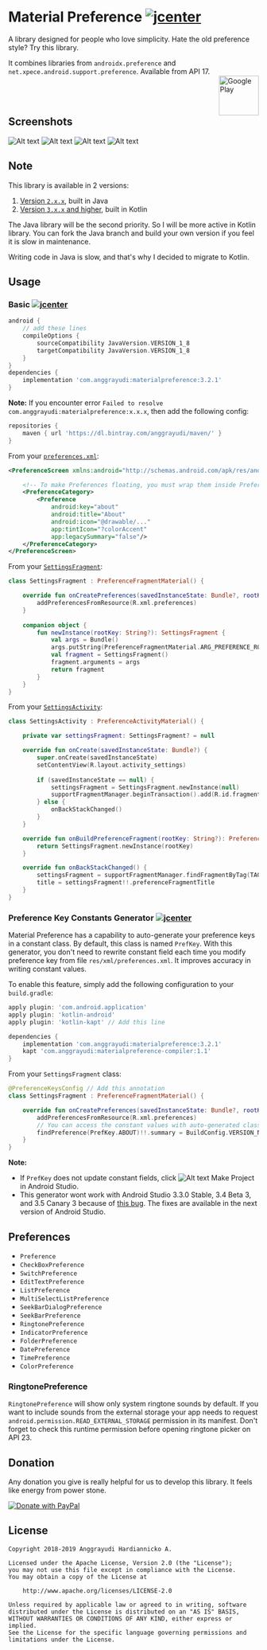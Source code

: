 # Material Preference [ ![jcenter](https://api.bintray.com/packages/anggrayudi/maven/materialpreference/images/download.svg)](https://bintray.com/anggrayudi/maven/materialpreference/_latestVersion)
A library designed for people who love simplicity. Hate the old preference style? Try this library.

It combines libraries from `androidx.preference` and `net.xpece.android.support.preference`.
Available from API 17.
<br><a href="https://play.google.com/store/apps/details?id=com.anggrayudi.materialpreference.sample" target="_blank"><img alt="Google Play" height="80" src="https://play.google.com/intl/en_US/badges/images/generic/en_badge_web_generic.png" align="right"/></a><br><br><br>

## Screenshots

![Alt text](art/1-generic.png?raw=true "Material Preference")
![Alt text](art/2-generic.png?raw=true "Material Preference")
![Alt text](art/3-generic.png?raw=true "DatePreference")
![Alt text](art/4-generic.png?raw=true "ListPreference")

## Note

This library is available in 2 versions:
1. [Version `2.x.x`](https://github.com/anggrayudi/MaterialPreference/tree/java), built in Java
2. [Version `3.x.x` and higher](https://github.com/anggrayudi/MaterialPreference), built in Kotlin

The Java library will be the second priority. So I will be more active in Kotlin library. You can fork the Java branch and build your own version if you feel it is slow in maintenance.

Writing code in Java is slow, and that's why I decided to migrate to Kotlin.

## Usage

### Basic [ ![jcenter](https://api.bintray.com/packages/anggrayudi/maven/materialpreference/images/download.svg)](https://bintray.com/anggrayudi/maven/materialpreference/_latestVersion)

```gradle
android {
    // add these lines
    compileOptions {
        sourceCompatibility JavaVersion.VERSION_1_8
        targetCompatibility JavaVersion.VERSION_1_8
    }
}
dependencies {
    implementation 'com.anggrayudi:materialpreference:3.2.1'
}
```

**Note:** If you encounter error `Failed to resolve com.anggrayudi:materialpreference:x.x.x`, then add the following config:

````gradle
repositories {
    maven { url 'https://dl.bintray.com/anggrayudi/maven/' }
}
````

From your [`preferences.xml`](https://github.com/anggrayudi/MaterialPreference/blob/master/sample/src/main/res/xml/preferences.xml):

```xml
<PreferenceScreen xmlns:android="http://schemas.android.com/apk/res/android">

    <!-- To make Preferences floating, you must wrap them inside PreferenceCategory -->
    <PreferenceCategory>
        <Preference
            android:key="about"
            android:title="About"
            android:icon="@drawable/..."
            app:tintIcon="?colorAccent"
            app:legacySummary="false"/>
    </PreferenceCategory>
</PreferenceScreen>
```

From your [`SettingsFragment`](https://github.com/anggrayudi/MaterialPreference/blob/master/sample/src/main/java/com/anggrayudi/materialpreference/sample/SettingsFragment.kt):

```kotlin
class SettingsFragment : PreferenceFragmentMaterial() {

    override fun onCreatePreferences(savedInstanceState: Bundle?, rootKey: String?) {
        addPreferencesFromResource(R.xml.preferences)
    }
    
    companion object {
        fun newInstance(rootKey: String?): SettingsFragment {
            val args = Bundle()
            args.putString(PreferenceFragmentMaterial.ARG_PREFERENCE_ROOT, rootKey)
            val fragment = SettingsFragment()
            fragment.arguments = args
            return fragment
        }
    }
}
```

From your [`SettingsActivity`](https://github.com/anggrayudi/MaterialPreference/blob/master/sample/src/main/java/com/anggrayudi/materialpreference/sample/SettingsActivity.kt):

```kotlin
class SettingsActivity : PreferenceActivityMaterial() {

    private var settingsFragment: SettingsFragment? = null

    override fun onCreate(savedInstanceState: Bundle?) {
        super.onCreate(savedInstanceState)
        setContentView(R.layout.activity_settings)
        
        if (savedInstanceState == null) {
            settingsFragment = SettingsFragment.newInstance(null)
            supportFragmentManager.beginTransaction().add(R.id.fragment_container, settingsFragment!!, TAG).commit()
        } else {
            onBackStackChanged()
        }
    }

    override fun onBuildPreferenceFragment(rootKey: String?): PreferenceFragmentMaterial {
        return SettingsFragment.newInstance(rootKey)
    }

    override fun onBackStackChanged() {
        settingsFragment = supportFragmentManager.findFragmentByTag(TAG) as SettingsFragment?
        title = settingsFragment!!.preferenceFragmentTitle
    }
}
```

### Preference Key Constants Generator [ ![jcenter](https://api.bintray.com/packages/anggrayudi/maven/materialpreference-compiler/images/download.svg)](https://bintray.com/anggrayudi/maven/materialpreference-compiler/_latestVersion)

Material Preference has a capability to auto-generate your preference keys in a constant class. By default, this class is named `PrefKey`. With this generator, you don't need to rewrite constant field each time you modify preference key from file `res/xml/preferences.xml`. It improves accuracy in writing constant values.

To enable this feature, simply add the following configuration to your `build.gradle`:

````gradle
apply plugin: 'com.android.application'
apply plugin: 'kotlin-android'
apply plugin: 'kotlin-kapt' // Add this line

dependencies {
    implementation 'com.anggrayudi:materialpreference:3.2.1'
    kapt 'com.anggrayudi:materialpreference-compiler:1.1'
}
````

From your `SettingsFragment` class:

````kotlin
@PreferenceKeysConfig // Add this annotation
class SettingsFragment : PreferenceFragmentMaterial() {

    override fun onCreatePreferences(savedInstanceState: Bundle?, rootKey: String?) {
        addPreferencesFromResource(R.xml.preferences)
        // You can access the constant values with auto-generated class named PrefKey
        findPreference(PrefKey.ABOUT)!!.summary = BuildConfig.VERSION_NAME
    }
}
````

**Note:**
* If `PrefKey` does not update constant fields, click ![Alt text](art/make-project.png?raw=true "Make Project") Make Project in Android Studio.
* This generator wont work with Android Studio 3.3.0 Stable, 3.4 Beta 3, and 3.5 Canary 3 because of [this bug](https://issuetracker.google.com/issues/122883561). The fixes are available in the next version of Android Studio.

## Preferences

- `Preference`
- `CheckBoxPreference`
- `SwitchPreference`
- `EditTextPreference`
- `ListPreference`
- `MultiSelectListPreference`
- `SeekBarDialogPreference`
- `SeekBarPreference`
- `RingtonePreference`
- `IndicatorPreference`
- `FolderPreference`
- `DatePreference`
- `TimePreference`
- `ColorPreference`

### RingtonePreference

`RingtonePreference` will show only system ringtone sounds by default.
If you want to include sounds from the external storage your app needs to request
`android.permission.READ_EXTERNAL_STORAGE` permission in its manifest.
Don't forget to check this runtime permission before opening ringtone picker on API 23.

## Donation
Any donation you give is really helpful for us to develop this library. It feels like energy from power stone.

<a href="https://www.paypal.com/cgi-bin/webscr?cmd=_s-xclick&hosted_button_id=TGPGSY66LKUMN&source=url" target="_blank"><img alt="Donate with PayPal" src="https://www.paypalobjects.com/en_US/i/btn/btn_donateCC_LG.gif" border="0"/></a>

## License

    Copyright 2018-2019 Anggrayudi Hardiannicko A.
 
    Licensed under the Apache License, Version 2.0 (the "License");
    you may not use this file except in compliance with the License.
    You may obtain a copy of the License at
 
        http://www.apache.org/licenses/LICENSE-2.0
 
    Unless required by applicable law or agreed to in writing, software
    distributed under the License is distributed on an "AS IS" BASIS,
    WITHOUT WARRANTIES OR CONDITIONS OF ANY KIND, either express or implied.
    See the License for the specific language governing permissions and
    limitations under the License.

